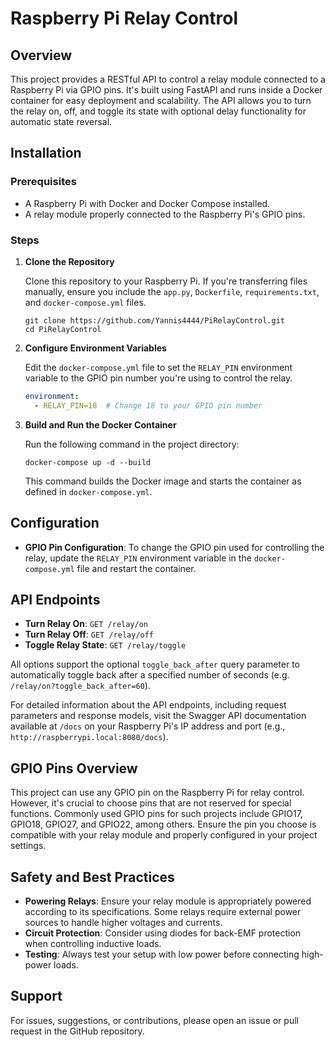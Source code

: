 # Raspberry Pi Relay Control

## Overview

This project provides a RESTful API to control a relay module connected to a Raspberry Pi via GPIO pins. It's built using FastAPI and runs inside a Docker container for easy deployment and scalability. The API allows you to turn the relay on, off, and toggle its state with optional delay functionality for automatic state reversal.

## Installation

### Prerequisites

- A Raspberry Pi with Docker and Docker Compose installed.
- A relay module properly connected to the Raspberry Pi's GPIO pins.

### Steps

1. **Clone the Repository**

   Clone this repository to your Raspberry Pi. If you're transferring files manually, ensure you include the `app.py`, `Dockerfile`, `requirements.txt`, and `docker-compose.yml` files.

   ```
   git clone https://github.com/Yannis4444/PiRelayControl.git
   cd PiRelayControl
   ```

2. **Configure Environment Variables**

   Edit the `docker-compose.yml` file to set the `RELAY_PIN` environment variable to the GPIO pin number you're using to control the relay.

   ```yaml
   environment:
     - RELAY_PIN=18  # Change 18 to your GPIO pin number
   ```

3. **Build and Run the Docker Container**

   Run the following command in the project directory:

   ```
   docker-compose up -d --build
   ```

   This command builds the Docker image and starts the container as defined in `docker-compose.yml`.

## Configuration

- **GPIO Pin Configuration**: To change the GPIO pin used for controlling the relay, update the `RELAY_PIN` environment variable in the `docker-compose.yml` file and restart the container.

## API Endpoints

- **Turn Relay On**: `GET /relay/on`
- **Turn Relay Off**: `GET /relay/off`
- **Toggle Relay State**: `GET /relay/toggle`

All options support the optional `toggle_back_after` query parameter to automatically toggle back after a specified number of seconds (e.g. `/relay/on?toggle_back_after=60`).

For detailed information about the API endpoints, including request parameters and response models, visit the Swagger API documentation available at `/docs` on your Raspberry Pi's IP address and port (e.g., `http://raspberrypi.local:8080/docs`).

## GPIO Pins Overview

This project can use any GPIO pin on the Raspberry Pi for relay control. However, it's crucial to choose pins that are not reserved for special functions. Commonly used GPIO pins for such projects include GPIO17, GPIO18, GPIO27, and GPIO22, among others. Ensure the pin you choose is compatible with your relay module and properly configured in your project settings.

## Safety and Best Practices

- **Powering Relays**: Ensure your relay module is appropriately powered according to its specifications. Some relays require external power sources to handle higher voltages and currents.
- **Circuit Protection**: Consider using diodes for back-EMF protection when controlling inductive loads.
- **Testing**: Always test your setup with low power before connecting high-power loads.

## Support

For issues, suggestions, or contributions, please open an issue or pull request in the GitHub repository.
